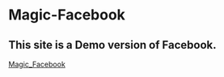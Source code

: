 # Magic-Facebook
<h2>This site is a Demo version of Facebook. </h2>
<a href="https://magic-demo-facebook.netlify.app" target="_blank">Magic_Facebook</a>
